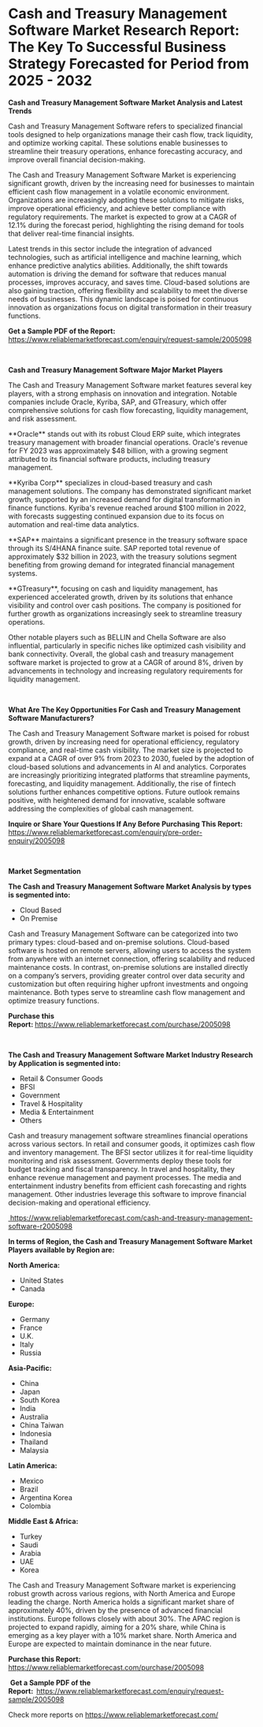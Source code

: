 <p><h1>Cash and Treasury Management Software Market Research Report: The Key To Successful Business Strategy Forecasted for Period from 2025 - 2032</h1></p><p><strong>Cash and Treasury Management Software Market Analysis and Latest Trends</strong></p>
<p><p>Cash and Treasury Management Software refers to specialized financial tools designed to help organizations manage their cash flow, track liquidity, and optimize working capital. These solutions enable businesses to streamline their treasury operations, enhance forecasting accuracy, and improve overall financial decision-making. </p><p>The Cash and Treasury Management Software Market is experiencing significant growth, driven by the increasing need for businesses to maintain efficient cash flow management in a volatile economic environment. Organizations are increasingly adopting these solutions to mitigate risks, improve operational efficiency, and achieve better compliance with regulatory requirements. The market is expected to grow at a CAGR of 12.1% during the forecast period, highlighting the rising demand for tools that deliver real-time financial insights. </p><p>Latest trends in this sector include the integration of advanced technologies, such as artificial intelligence and machine learning, which enhance predictive analytics abilities. Additionally, the shift towards automation is driving the demand for software that reduces manual processes, improves accuracy, and saves time. Cloud-based solutions are also gaining traction, offering flexibility and scalability to meet the diverse needs of businesses. This dynamic landscape is poised for continuous innovation as organizations focus on digital transformation in their treasury functions.</p></p>
<p><strong>Get a Sample PDF of the Report:&nbsp;</strong> <a href="https://www.reliablemarketforecast.com/enquiry/request-sample/2005098?utm_campaign=2481&utm_medium=2&utm_source=Github&utm_content=ia&utm_term=29032025&utm_id=cash-and-treasury-management-software">https://www.reliablemarketforecast.com/enquiry/request-sample/2005098</a></p>
<p>&nbsp;</p>
<p><strong>Cash and Treasury Management Software Major Market Players</strong></p>
<p><p>The Cash and Treasury Management Software market features several key players, with a strong emphasis on innovation and integration. Notable companies include Oracle, Kyriba, SAP, and GTreasury, which offer comprehensive solutions for cash flow forecasting, liquidity management, and risk assessment.</p><p>**Oracle** stands out with its robust Cloud ERP suite, which integrates treasury management with broader financial operations. Oracle's revenue for FY 2023 was approximately $48 billion, with a growing segment attributed to its financial software products, including treasury management.</p><p>**Kyriba Corp** specializes in cloud-based treasury and cash management solutions. The company has demonstrated significant market growth, supported by an increased demand for digital transformation in finance functions. Kyriba's revenue reached around $100 million in 2022, with forecasts suggesting continued expansion due to its focus on automation and real-time data analytics.</p><p>**SAP** maintains a significant presence in the treasury software space through its S/4HANA finance suite. SAP reported total revenue of approximately $32 billion in 2023, with the treasury solutions segment benefiting from growing demand for integrated financial management systems.</p><p>**GTreasury**, focusing on cash and liquidity management, has experienced accelerated growth, driven by its solutions that enhance visibility and control over cash positions. The company is positioned for further growth as organizations increasingly seek to streamline treasury operations.</p><p>Other notable players such as BELLIN and Chella Software are also influential, particularly in specific niches like optimized cash visibility and bank connectivity. Overall, the global cash and treasury management software market is projected to grow at a CAGR of around 8%, driven by advancements in technology and increasing regulatory requirements for liquidity management.</p></p>
<p>&nbsp;</p>
<p><strong>What Are The Key Opportunities For Cash and Treasury Management Software Manufacturers?</strong></p>
<p><p>The Cash and Treasury Management Software market is poised for robust growth, driven by increasing need for operational efficiency, regulatory compliance, and real-time cash visibility. The market size is projected to expand at a CAGR of over 9% from 2023 to 2030, fueled by the adoption of cloud-based solutions and advancements in AI and analytics. Corporates are increasingly prioritizing integrated platforms that streamline payments, forecasting, and liquidity management. Additionally, the rise of fintech solutions further enhances competitive options. Future outlook remains positive, with heightened demand for innovative, scalable software addressing the complexities of global cash management.</p></p>
<p><strong>Inquire or Share Your Questions If Any Before Purchasing This Report:</strong> <a href="https://www.reliablemarketforecast.com/enquiry/pre-order-enquiry/2005098?utm_campaign=2481&utm_medium=2&utm_source=Github&utm_content=ia&utm_term=29032025&utm_id=cash-and-treasury-management-software">https://www.reliablemarketforecast.com/enquiry/pre-order-enquiry/2005098</a></p>
<p>&nbsp;</p>
<p><strong>Market Segmentation</strong></p>
<p><strong>The Cash and Treasury Management Software Market Analysis by types is segmented into:</strong></p>
<p><ul><li>Cloud Based</li><li>On Premise</li></ul></p>
<p><p>Cash and Treasury Management Software can be categorized into two primary types: cloud-based and on-premise solutions. Cloud-based software is hosted on remote servers, allowing users to access the system from anywhere with an internet connection, offering scalability and reduced maintenance costs. In contrast, on-premise solutions are installed directly on a company’s servers, providing greater control over data security and customization but often requiring higher upfront investments and ongoing maintenance. Both types serve to streamline cash flow management and optimize treasury functions.</p></p>
<p><strong>Purchase this Report:&nbsp;</strong><a href="https://www.reliablemarketforecast.com/purchase/2005098?utm_campaign=2481&utm_medium=2&utm_source=Github&utm_content=ia&utm_term=29032025&utm_id=cash-and-treasury-management-software">https://www.reliablemarketforecast.com/purchase/2005098</a></p>
<p>&nbsp;</p>
<p><strong>The Cash and Treasury Management Software Market Industry Research by Application is segmented into:</strong></p>
<p><ul><li>Retail & Consumer Goods</li><li>BFSI</li><li>Government</li><li>Travel & Hospitality</li><li>Media & Entertainment</li><li>Others</li></ul></p>
<p><p>Cash and treasury management software streamlines financial operations across various sectors. In retail and consumer goods, it optimizes cash flow and inventory management. The BFSI sector utilizes it for real-time liquidity monitoring and risk assessment. Governments deploy these tools for budget tracking and fiscal transparency. In travel and hospitality, they enhance revenue management and payment processes. The media and entertainment industry benefits from efficient cash forecasting and rights management. Other industries leverage this software to improve financial decision-making and operational efficiency.</p></p>
<p><a href="https://www.reliablemarketforecast.com/cash-and-treasury-management-software-r2005098?utm_campaign=2481&utm_medium=2&utm_source=Github&utm_content=ia&utm_term=29032025&utm_id=cash-and-treasury-management-software">&nbsp;https://www.reliablemarketforecast.com/cash-and-treasury-management-software-r2005098</a></p>
<p><strong>In terms of Region, the Cash and Treasury Management Software Market Players available by Region are:</strong></p>
<p>
    <p> <strong> North America: </strong>
        <ul>
            <li>United States</li>
            <li>Canada</li>
        </ul>
        </p> 
    <p> <strong> Europe: </strong>
        <ul>
            <li>Germany</li>
            <li>France</li>
            <li>U.K.</li>
            <li>Italy</li>
            <li>Russia</li>
        </ul>
        </p> 
    <p> <strong> Asia-Pacific: </strong>
        <ul>
            <li>China</li>
            <li>Japan</li>
            <li>South Korea</li>
            <li>India</li>
            <li>Australia</li>
            <li>China Taiwan</li>
            <li>Indonesia</li>
            <li>Thailand</li>
            <li>Malaysia</li>
        </ul>
        </p> 
    <p> <strong> Latin America: </strong>
        <ul>
            <li>Mexico</li>
            <li>Brazil</li>
            <li>Argentina Korea</li>
            <li>Colombia</li>
        </ul>
        </p> 
    <p> <strong> Middle East & Africa: </strong>
        <ul>
            <li>Turkey</li>
            <li>Saudi</li>
            <li>Arabia</li>
            <li>UAE</li>
            <li>Korea</li>
        </ul>
    </p>
    </p>
<p><p>The Cash and Treasury Management Software market is experiencing robust growth across various regions, with North America and Europe leading the charge. North America holds a significant market share of approximately 40%, driven by the presence of advanced financial institutions. Europe follows closely with about 30%. The APAC region is projected to expand rapidly, aiming for a 20% share, while China is emerging as a key player with a 10% market share. North America and Europe are expected to maintain dominance in the near future.</p></p>
<p><strong>Purchase this Report: </strong><a href="https://www.reliablemarketforecast.com/purchase/2005098?utm_campaign=2481&utm_medium=2&utm_source=Github&utm_content=ia&utm_term=29032025&utm_id=cash-and-treasury-management-software">https://www.reliablemarketforecast.com/purchase/2005098</a></p>
<p>&nbsp;<strong>Get a Sample PDF of the Report:&nbsp;&nbsp;</strong><a href="https://www.reliablemarketforecast.com/enquiry/request-sample/2005098?utm_campaign=2481&utm_medium=2&utm_source=Github&utm_content=ia&utm_term=29032025&utm_id=cash-and-treasury-management-software">https://www.reliablemarketforecast.com/enquiry/request-sample/2005098</a></p>
<p><strong></strong></p>
<p>Check more reports on <a href="https://www.reliablemarketforecast.com/?utm_campaign=2481&utm_medium=2&utm_source=Github&utm_content=ia&utm_term=29032025&utm_id=cash-and-treasury-management-software">https://www.reliablemarketforecast.com/</a></p>
